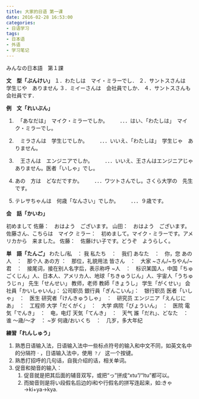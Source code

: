 ```yaml
---
title: 大家的日语 第一课
date: 2016-02-28 16:53:00
categories: 
- 日语学习
tags:
- 日本语
- 外语
- 学习笔记
---
```

みんなの日本語　第１課

**文　型「ぶんけい」**
１．わたしは　マイ・ミラーでし．
２．サントスさんは　学生じや　ありません
３．ミイーさんは　会社員でしか．
４．サントスさんも　会社員です．

**例　文「れいぶん」**
1. 　「あなだは」　マイク・ミラーでしか。
　　．．．はい、「わたしは」　マイク・ミラーでし。

2. 　ミラさんは　学生じでしか。
　　．．．いいえ、「わたしは」　学生じゃ　ありません。

3. 　王さんは　エンジニアでしか。
　　．．．いいえ、王さんはエンジニアじゃありません。医者「いしゃ」でし。

4. あの　方は　どなだですか。
　　．．．ワツトさんでし。さくら大学の　先生です。

5. テレサちゃんは　何歳「なんさい」でしか。
　　．．．９歳です。

**会　話「かいわ」**
<!-- more -->
初めまして
佐藤：　おはよう　ございます。
山田：　おはよう　ございます。佐藤さん、こちらは　マイク
ミラー：　初めまして。マイク・ミラーです。アメリカから　来ました。
佐藤：　佐藤けい子です。どうぞ　ようらしく。

**単　語「たんご」**
わたし/私　： 我
私たち　：　我们
あなた　：　你，您
あの人　：　那个人
あの方	：　那位，礼貌用法
皆さん　：　大家
~さん/~ちやん/~君　：　接尾词，接在别人名字后，表示称呼
~人　：　标识某国人，中国「ちゅごくじん」人、日本人、アメリカ人、地球「ちきゅうじん」人、宇宙人「うちゅうじｎ」
先生「せんせい」 教师，老师
教師「きょうし」
学生「がくせい」
会社員「かいしゃいん」： 公司职员
銀行員「ぎんこいん」：　银行职员
医者「いしゃ」　：　医生
研究者「けんきゅうしゃ」　：　研究员
エンジニア「えんじにあ」　：　工程师
大学「だくがく」　：　大学
病院「びょういん」　：　医院
電気「でんき」　：　电，电灯
天気「てんき」　：　天气
誰「だれ」、どなた　：　谁
～歳/～才　： ~岁
何歳/おいくち　：　几岁，多大年纪


**練習「れんしゅう」**
1.  熟悉日语输入法，日语输入法中一些标点符号的输入和中文不同，如英文名中的分隔符  · ，日语输入法中，使用 `？/ ` 这一个按键。
2.  熟悉打招呼的几句话，自我介绍的话，相关单词。
3.  促音和拗音的输入：
	1.  促音就是把其后面的辅音双写，或把“っ”拼成“xtu”/“ltu”都可以。 
	2.  而拗音则是将い段假名后边的i和や行假名的拼写连起来，如:きゃ→ki+ya→kya. 

